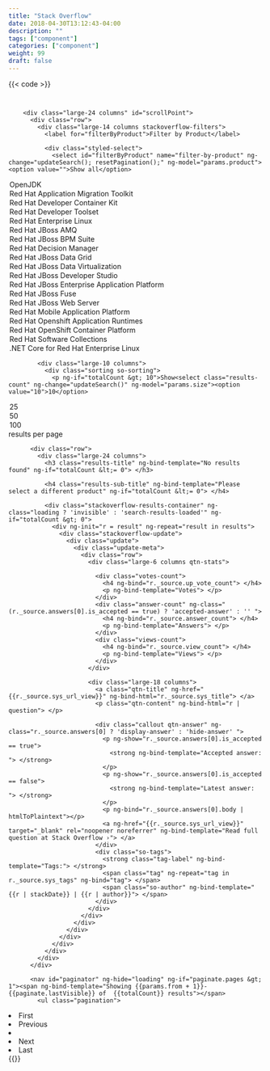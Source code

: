 ```yaml
---
title: "Stack Overflow"
date: 2018-04-30T13:12:43-04:00
description: ""
tags: ["component"]
categories: ["component"]
weight: 99
draft: false
---
```


{{< code >}}<div ng-app="search">
  <div class="row" ng-controller="SearchController">
    <div class="large-24 columns">
      <div class="row">
        <div class="large-24 columns">
          <form class="search-bar" ng-submit="updateSearch(); resetPagination();" role="search"> </form>
        </div>

        <div class="large-24 columns" id="scrollPoint">
          <div class="row">
            <div class="large-14 columns stackoverflow-filters">
              <label for="filterByProduct">Filter by Product</label>

              <div class="styled-select">
                <select id="filterByProduct" name="filter-by-product" ng-change="updateSearch(); resetPagination();" ng-model="params.product"><option value="">Show all</option>
<option value="openjdk">OpenJDK</option>
<option value="rhamt">Red Hat Application Migration Toolkit</option>
<option value="cdk">Red Hat Developer Container Kit</option>
<option value="developertoolset">Red Hat Developer Toolset</option>
<option value="rhel">Red Hat Enterprise Linux</option>
<option value="amq">Red Hat JBoss AMQ</option>
<option value="bpmsuite">Red Hat JBoss BPM Suite</option>
<option value="brms">Red Hat Decision Manager</option>
<option value="datagrid">Red Hat JBoss Data Grid</option>
<option value="datavirt">Red Hat JBoss Data Virtualization</option>
<option value="devstudio">Red Hat JBoss Developer Studio</option>
<option value="eap">Red Hat JBoss Enterprise Application Platform</option>
<option value="fuse">Red Hat JBoss Fuse</option>
<option value="webserver">Red Hat JBoss Web Server</option>
<option value="rhmap">Red Hat Mobile Application Platform</option>
<option value="rhoar">Red Hat Openshift Application Runtimes</option>
<option value="openshift">Red Hat OpenShift Container Platform</option>
<option value="softwarecollections">Red Hat Software Collections</option>
<option value="dotnet">.NET Core for Red Hat Enterprise Linux</option></select>
</div>
            </div>

            <div class="large-10 columns">
              <div class="sorting so-sorting">
                <p ng-if="totalCount &gt; 10">Show<select class="results-count" ng-change="updateSearch()" ng-model="params.size"><option value="10">10</option>
<option value="25">25</option>
<option value="50">50</option>
<option value="100">100</option></select>results per page</p>
              </div>
            </div>
          </div>

          <div class="row">
            <div class="large-24 columns">
              <h3 class="results-title" ng-bind-template="No results found" ng-if="totalCount &lt;= 0"> </h3>

              <h4 class="results-sub-title" ng-bind-template="Please select a different product" ng-if="totalCount &lt;= 0"> </h4>

              <div class="stackoverflow-results-container" ng-class="loading ? 'invisible' : 'search-results-loaded'" ng-if="totalCount &gt; 0">
                <div ng-init="r = result" ng-repeat="result in results">
                  <div class="stackoverflow-update">
                    <div class="update">
                      <div class="update-meta">
                        <div class="row">
                          <div class="large-6 columns qtn-stats">

                            <div class="votes-count">
                              <h4 ng-bind="r._source.up_vote_count"> </h4>
                              <p ng-bind-template="Votes"> </p>
                            </div>
                            <div class="answer-count" ng-class="(r._source.answers[0].is_accepted == true) ? 'accepted-answer' : '' ">
                              <h4 ng-bind="r._source.answer_count"> </h4>
                              <p ng-bind-template="Answers"> </p>
                            </div>
                            <div class="views-count">
                              <h4 ng-bind="r._source.view_count"> </h4>
                              <p ng-bind-template="Views"> </p>
                            </div>
                          </div>

                          <div class="large-18 columns">
                            <a class="qtn-title" ng-href="{{r._source.sys_url_view}}" ng-bind-html="r._source.sys_title"> </a>
                            <p class="qtn-content" ng-bind-html="r | question"> </p>

                            <div class="callout qtn-answer" ng-class="r._source.answers[0] ? 'display-answer' : 'hide-answer' ">
                              <p ng-show="r._source.answers[0].is_accepted == true">
                                <strong ng-bind-template="Accepted answer: "> </strong>
                              </p>
                              <p ng-show="r._source.answers[0].is_accepted == false">
                                <strong ng-bind-template="Latest answer: "> </strong>
                              </p>
                              <p ng-bind="r._source.answers[0].body | htmlToPlaintext"></p>
                              <a ng-href="{{r._source.sys_url_view}}" target="_blank" rel="noopener noreferrer" ng-bind-template="Read full question at Stack Overflow ›"> </a>
                            </div>
                            <div class="so-tags">
                              <strong class="tag-label" ng-bind-template="Tags:"> </strong>
                              <span class="tag" ng-repeat="tag in r._source.sys_tags" ng-bind="tag"> </span>
                              <span class="so-author" ng-bind-template="{{r | stackDate}} | {{r | author}}"> </span>
                            </div>
                          </div>
                        </div>
                      </div>
                    </div>
                  </div>
                </div>
              </div>
            </div>
          </div>

          <nav id="paginator" ng-hide="loading" ng-if="paginate.pages &gt; 1"><span ng-bind-template="Showing {{params.from + 1}}-{{paginate.lastVisible}} of  {{totalCount}} results"></span>
            <ul class="pagination">
<li id="pagination-first" ng-class="paginate.currentPage &lt; 2 ? 'unavailable': 'available'">
                <a ng-click="goToPage('first'); scrollPosition();">First</a>
              </li>
              <li id="pagination-prev" ng-class="paginate.currentPage &lt; 2 ? 'unavailable': 'available'">
                <a ng-click="goToPage('prev'); scrollPosition();">Previous</a>
              </li>
              <li class="pagination-page-number" id="pagination-{{$index}}" ng-class="{current: page == paginate.currentPage}" ng-repeat="page in paginate.pagesArray track by $index">
                <a ng-click="goToPage(page); scrollPosition();" data-page="{{page}}" ng-bind="page"> </a>
              </li>
              <li id="pagination-next" ng-class="paginate.currentPage &gt;= paginate.pages ? 'unavailable': 'available'">
                <a ng-click="goToPage('next'); scrollPosition();">Next</a>
              </li>
              <li id="pagination-last" ng-class="paginate.currentPage  == paginate.pages ? 'unavailable': 'available'">
                <a ng-click="goToPage('last'); scrollPosition();">Last</a>
              </li>
            </ul></nav>
</div>{{</ code >}}
